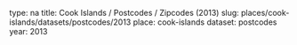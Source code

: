 type: na
title: Cook Islands / Postcodes / Zipcodes (2013)
slug: places/cook-islands/datasets/postcodes/2013
place: cook-islands
dataset: postcodes
year: 2013
